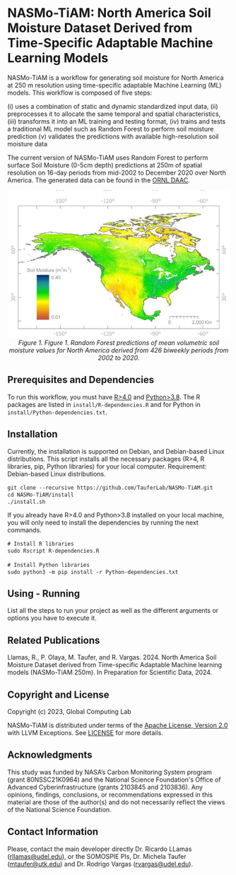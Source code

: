 # NASMo-TiAM: North America Soil Moisture Dataset Derived from Time-Specific Adaptable Machine Learning Models

NASMo-TiAM is a workflow for generating soil moisture for North America at 250 m resolution using time-specific adaptable Machine Learning (ML) models. This workflow is composed of five steps:

(i) uses a combination of static and dynamic standardized input data, 
(ii) preprocesses it to allocate the same temporal and spatial characteristics, 
(iii) transforms it into an ML training and testing format, 
(iv) trains and tests a traditional ML model such as Random Forest to perform soil moisture prediction
(v) validates the predictions with available high-resolution soil moisture data

The current version of NASMo-TiAM uses Random Forest to perform surface Soil Moisture (0-5cm depth) predictions at 250m of spatial resolution on 16-day periods from mid-2002 to December 2020 over North America. The generated data can be found in the [ORNL DAAC](https://daac.ornl.gov/CMS/guides/NASMo_TiAM_250m.html). 

<p align="center">
    <img src="imgs/NASMo_TiAM_250m_Fig1.jpg" width="800">
    <br>
    <em>Figure 1. Figure 1. Random Forest predictions of mean volumetric soil moisture values for North America derived from 426 biweekly periods from 2002 to 2020.</em>
</p>

## Prerequisites and Dependencies
To run this workflow, you must have [R>4.0](https://cran.r-project.org/bin/linux/ubuntu/fullREADME.html#installing-r) and [Python>3.8](https://www.python.org/downloads/). The R packages are listed in `install/R-dependencies.R` and for Python in `install/Python-dependencies.txt`.  

## Installation
Currently, the installation is supported on Debian, and Debian-based Linux distributions. This script installs all the necessary packages (R>4, R libraries, pip, Python libraries) for your local computer.
Requirement: Debian-based Linux distributions.
```
git clone --recursive https://github.com/TauferLab/NASMo-TiAM.git
cd NASMo-TiAM/install
./install.sh
```

If you already have R>4.0 and Python>3.8 installed on your local machine, you will only need to install the dependencies by running the next commands.
```
# Install R libraries
sudo Rscript R-dependencies.R

# Install Python libraries
sudo python3 -m pip install -r Python-dependencies.txt
```

## Using - Running
List all the steps to run your project as well as the different arguments or options you have to execute it.

## Related Publications
Llamas, R., P. Olaya, M. Taufer, and R. Vargas. 2024. North America Soil Moisture Dataset derived from Time-specific Adaptable Machine learning models (NASMo-TiAM 250m). In Preparation for Scientific Data, 2024.

## Copyright and License 
Copyright (c) 2023, Global Computing Lab

NASMo-TiAM is distributed under terms of the [Apache License, Version 2.0](http://www.apache.org/licenses/LICENSE-2.0) with LLVM Exceptions.
See [LICENSE](https://github.com/TauferLab/GCLab_Code_Repo_Template/blob/main/LICENSE) for more details.

## Acknowledgments
This study was funded by NASA’s Carbon Monitoring System program (grant 80NSSC21K0964) and the National Science Foundation's Office of Advanced Cyberinfrastructure (grants 2103845 and 2103836).
Any opinions, findings, conclusions, or recommendations expressed in this material are those of the author(s) and do not necessarily reflect the views of the National Science Foundation. 

## Contact Information
Please, contact the main developer directly Dr. Ricardo LLamas (rllamas@udel.edu), or the SOMOSPIE PIs, Dr. Michela Taufer (mtaufer@utk.edu) and Dr. Rodrigo Vargas (rvargas@udel.edu).

